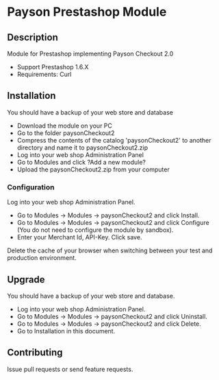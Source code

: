 # Payson Prestashop Module

## Description

Module for Prestashop implementing Payson Checkout 2.0
* Support 
Prestashop 1.6.X
* Requirements: 
Curl

## Installation

You should have a backup of your web store and database 
* Download the module on your PC 
* Go to the folder paysonCheckout2
* Compress the contents of the catalog 'paysonCheckout2' to another directory and name it to paysonCheckout2.zip
* Log into your web shop Administration Panel
* Go to Modules and click ?Add a new module?
* Upload the paysonCheckout2.zip from your computer

### Configuration


Log into your web shop Administration Panel. 
* Go to Modules -> Modules -> paysonCheckout2 and click Install.
* Go to Modules -> Modules -> paysonCheckout2 and click Configure 
(You do not need to configure the module by sandbox).
* Enter your Merchant Id, API-Key. Click save.

Delete the cache of your browser when switching between your test and production environment.


## Upgrade

You should have a backup of your web store and database.
* Log into your web shop Administration Panel. 
* Go to Modules -> Modules  -> paysonCheckout2 and click Uninstall.
* Go to Modules -> Modules  -> paysonCheckout2 and click Delete.
* Go to Installation in this document.


## Contributing

Issue pull requests or send feature requests.
